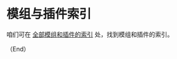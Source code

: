 # 模组与插件索引


咱们可在 [全部模组和插件的索引](https://docs.ansible.com/ansible/latest/collections/all_plugins.html#all-modules-and-plugins) 处，找到模组和插件的索引。


（End）


